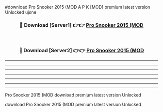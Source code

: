 #download Pro Snooker 2015 (MOD A P K [MOD] premium latest version Unlocked ujone 



<div align="center">
<h3>🔴 Download [Server1] 👉👉 <a href="https://apkdownload3.web.app/">Pro Snooker 2015 (MOD</a></h3><br>

<h3>🔴 Download [Server2] 👉👉 <a href="https://apkdownload3.web.app/">Pro Snooker 2015 (MOD</a></h3>
</div>





----------------------------------------------------------

----------------------------------------------------------

----------------------------------------------------------

----------------------------------------------------------

----------------------------------------------------------

----------------------------------------------------------

----------------------------------------------------------

Pro Snooker 2015 (MOD download premium latest version Unlocked

download Pro Snooker 2015 (MOD premium latest version Unlocked
